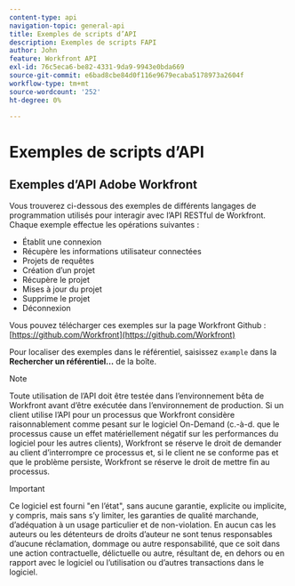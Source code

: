 ```yaml
---
content-type: api
navigation-topic: general-api
title: Exemples de scripts d’API
description: Exemples de scripts FAPI
author: John
feature: Workfront API
exl-id: 76c5eca6-be82-4331-9da9-9943e0bda669
source-git-commit: e6bad8cbe84d0f116e9679ecaba5178973a2604f
workflow-type: tm+mt
source-wordcount: '252'
ht-degree: 0%

---
```



# Exemples de scripts d’API

## Exemples d’API Adobe Workfront

Vous trouverez ci-dessous des exemples de différents langages de programmation utilisés pour interagir avec l’API RESTful de Workfront. Chaque exemple effectue les opérations suivantes :

* Établit une connexion
* Récupère les informations utilisateur connectées
* Projets de requêtes
* Création d’un projet
* Récupère le projet
* Mises à jour du projet
* Supprime le projet
* Déconnexion

Vous pouvez télécharger ces exemples sur la page Workfront Github :  [https://github.com/Workfront](https://github.com/Workfront)

Pour localiser des exemples dans le référentiel, saisissez `example` dans la **Rechercher un référentiel...** de la boîte.

>[!NOTE]
>
>Toute utilisation de l’API doit être testée dans l’environnement bêta de Workfront avant d’être exécutée dans l’environnement de production. Si un client utilise l’API pour un processus que Workfront considère raisonnablement comme pesant sur le logiciel On-Demand (c.-à-d. que le processus cause un effet matériellement négatif sur les performances du logiciel pour les autres clients), Workfront se réserve le droit de demander au client d’interrompre ce processus et, si le client ne se conforme pas et que le problème persiste, Workfront se réserve le droit de mettre fin au processus.

>[!IMPORTANT]
>
>Ce logiciel est fourni &quot;en l’état&quot;, sans aucune garantie, explicite ou implicite, y compris, mais sans s’y limiter, les garanties de qualité marchande, d’adéquation à un usage particulier et de non-violation. En aucun cas les auteurs ou les détenteurs de droits d’auteur ne sont tenus responsables d’aucune réclamation, dommage ou autre responsabilité, que ce soit dans une action contractuelle, délictuelle ou autre, résultant de, en dehors ou en rapport avec le logiciel ou l’utilisation ou d’autres transactions dans le logiciel.
